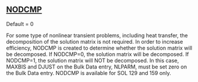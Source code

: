 ## [NODCMP](https://nexus.hexagon.com/documentationcenter/bundle/MSC_Nastran_2022.4/page/Nastran_Combined_Book/qrg/parameters/TOC.NODCMP.xhtml)

Default = 0

For some type of nonlinear transient problems, including heat transfer, the decomposition of the solution matrix is not required. In order to increase efficiency, NODCMP is created to determine whether the solution matrix will be decomposed. If NODCMP=0, the solution matrix will be decomposed. If NODCMP=1, the solution matrix will NOT be decomposed. In this case, MAXBIS and DJUST on the Bulk Data entry, NLPARM, must be set zero on the Bulk Data entry. NODCMP is available for SOL 129 and 159 only.

